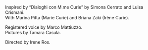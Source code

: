 Inspired by “Dialoghi con M.me Curie” by Simona Cerrato and Luisa Crismani.  
With Marina Pitta (Marie Curie) and Briana Zaki (Irène Curie).  

Registered voice by Marco Mattiuzzo.  
Pictures by Tamara Casula.  

Directed by Irene Ros.